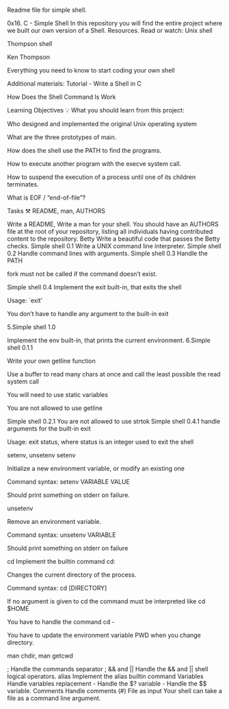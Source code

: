 Readme file for simple shell.

0x16. C - Simple Shell
In this repository you will find the entire project where we built our own version of a Shell.
Resources.
Read or watch:
Unix shell

Thompson shell

Ken Thompson

Everything you need to know to start coding your own shell

Additional materials:
Tutorial - Write a Shell in C

How Does the Shell Command ls Work

Learning Objectives 💡
What you should learn from this project:

Who designed and implemented the original Unix operating system

What are the three prototypes of main.

How does the shell use the PATH to find the programs.

How to execute another program with the execve system call.

How to suspend the execution of a process until one of its children terminates.

What is EOF / “end-of-file”?

Tasks ⚒️
README, man, AUTHORS

Write a README, Write a man for your shell. You should have an AUTHORS file at the root of your repository, listing all individuals having contributed content to the repository.
Betty
Write a beautiful code that passes the Betty checks.
Simple shell 0.1
Write a UNIX command line interpreter.
Simple shell 0.2
Handle command lines with arguments.
Simple shell 0.3
Handle the PATH

fork must not be called if the command doesn’t exist.

Simple shell 0.4
Implement the exit built-in, that exits the shell

Usage: `exit'

You don’t have to handle any argument to the built-in exit

5.Simple shell 1.0

Implement the env built-in, that prints the current environment.
6.Simple shell 0.1.1

Write your own getline function

Use a buffer to read many chars at once and call the least possible the read system call

You will need to use static variables

You are not allowed to use getline

Simple shell 0.2.1
You are not allowed to use strtok
Simple shell 0.4.1
handle arguments for the built-in exit

Usage: exit status, where status is an integer used to exit the shell

setenv, unsetenv
setenv

Initialize a new environment variable, or modify an existing one

Command syntax: setenv VARIABLE VALUE

Should print something on stderr on failure.

unsetenv

Remove an environment variable.

Command syntax: unsetenv VARIABLE

Should print something on stderr on failure

cd
Implement the builtin command cd:

Changes the current directory of the process.

Command syntax: cd [DIRECTORY]

If no argument is given to cd the command must be interpreted like cd $HOME

You have to handle the command cd -

You have to update the environment variable PWD when you change directory.

man chdir, man getcwd

;
Handle the commands separator ;
&& and ||
Handle the && and || shell logical operators.
alias
Implement the alias builtin command
Variables
Handle variables replacement - Handle the $? variable - Handle the $$ variable.
Comments
Handle comments (#)
File as input
Your shell can take a file as a command line argument.
